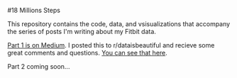 #18 Millions Steps

This repository contains the code, data, and vsisualizations that accompany the series of posts I'm writing about my Fitbit data. 

[Part 1 is on Medium](https://medium.com/@eramirez/18-million-steps-a-visual-journey-6779bd535602#.3syj30c61).
I posted this to r/dataisbeautiful and recieve some great comments and questions. [You can see that here](https://www.reddit.com/r/dataisbeautiful/comments/4rg8bv/18_million_fitbit_steps_oc/). 

Part 2 coming soon...
